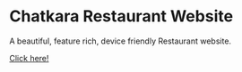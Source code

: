 # Chatkara Restaurant Website

A beautiful, feature rich, device friendly Restaurant website.  

[Click here!](https://gagansingh92.github.io/Chatkara_Restaurant_Website/)

